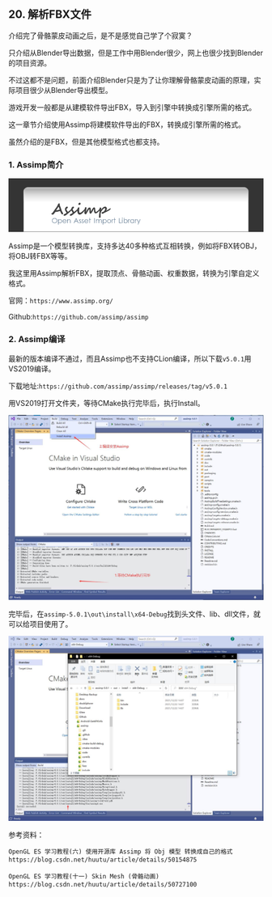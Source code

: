 ## 20. 解析FBX文件

介绍完了骨骼蒙皮动画之后，是不是感觉自己学了个寂寞？

只介绍从Blender导出数据，但是工作中用Blender很少，网上也很少找到Blender的项目资源。

不过这都不是问题，前面介绍Blender只是为了让你理解骨骼蒙皮动画的原理，实际项目很少从Blender导出模型。

游戏开发一般都是从建模软件导出FBX，导入到引擎中转换成引擎所需的格式。

这一章节介绍使用Assimp将建模软件导出的FBX，转换成引擎所需的格式。

虽然介绍的是FBX，但是其他模型格式也都支持。

### 1. Assimp简介

![](../../imgs/load_fbx/load_fbx/assimp_logo.png)

Assimp是一个模型转换库，支持多达40多种格式互相转换，例如将FBX转OBJ，将OBJ转FBX等等。

我这里用Assimp解析FBX，提取顶点、骨骼动画、权重数据，转换为引擎自定义格式。

官网：`https://www.assimp.org/`

Github:`https://github.com/assimp/assimp`

### 2. Assimp编译

最新的版本编译不通过，而且Assimp也不支持CLion编译，所以下载`v5.0.1`用VS2019编译。

下载地址:`https://github.com/assimp/assimp/releases/tag/v5.0.1`

用VS2019打开文件夹，等待CMake执行完毕后，执行Install。

![](../../imgs/load_fbx/load_fbx/vs2019_compile.jpg)

完毕后，在`assimp-5.0.1\out\install\x64-Debug`找到头文件、lib、dll文件，就可以给项目使用了。

![](../../imgs/load_fbx/load_fbx/install_dir.jpg)

参考资料：

```text
OpenGL ES 学习教程(六) 使用开源库 Assimp 将 Obj 模型 转换成自己的格式
https://blog.csdn.net/huutu/article/details/50154875

OpenGL ES 学习教程(十一) Skin Mesh (骨骼动画)
https://blog.csdn.net/huutu/article/details/50727100
```